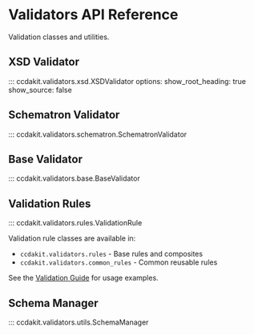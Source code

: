# Validators API Reference

Validation classes and utilities.

## XSD Validator

::: ccdakit.validators.xsd.XSDValidator
    options:
      show_root_heading: true
      show_source: false

## Schematron Validator

::: ccdakit.validators.schematron.SchematronValidator

## Base Validator

::: ccdakit.validators.base.BaseValidator

## Validation Rules

::: ccdakit.validators.rules.ValidationRule

Validation rule classes are available in:
- `ccdakit.validators.rules` - Base rules and composites
- `ccdakit.validators.common_rules` - Common reusable rules

See the [Validation Guide](../guides/validation.md) for usage examples.

## Schema Manager

::: ccdakit.validators.utils.SchemaManager
